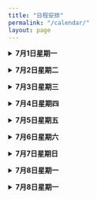 ```yaml
---
title: "日程安排"
permalink: "/calendar/"
layout: page
---
```


<p>
<details>
<summary><b>7月1日星期一</b></summary>
8:30-9:30： 报到
  <br>
9:40-10:40：田垠，Topological quantum field theory and Khovanov homology （第一节）
  <br>
10:50-11:50：周正一，Intersection theory of punctured holomorphic curves and planar open books （第一节）
  <br>
14:00-15:00：李琼玲，Higgs bundles and minimal surfaces in non-compact symmetric spaces （第一节）
  <br>
15:10-16:10：李琼玲，Higgs bundles and minimal surfaces in non-compact symmetric spaces （第二节）
  <br>
16:20-17:20：周正一，Intersection theory of punctured holomorphic curves and planar open books （习题课）
</details>
</p> 

<p>
<details>
<summary><b>7月2日星期二</b></summary>
8:30-9:30：周正一，Intersection theory of punctured holomorphic curves and planar open books （第二节）
  <br>
9:40-10:40：周正一，Intersection theory of punctured holomorphic curves and planar open books （第三节）
  <br>
10:50-11:50：李琼玲，Higgs bundles and minimal surfaces in non-compact symmetric spaces （习题课）
  <br>
14:00-15:00：李琼玲，Higgs bundles and minimal surfaces in non-compact symmetric spaces （第三节）
  <br>
15:10-16:10：杨文元，Groups acting on hyperbolic spaces（第一节）
  <br>
16:20-17:20：田垠，Topological quantum field theory and Khovanov homology （习题课）
</details>
</p> 

<p>
<details>
<summary><b>7月3日星期三</b></summary>
8:30-9:30：李琼玲，Higgs bundles and minimal surfaces in non-compact symmetric spaces （第四节）
  <br>
9:40-10:40：周正一，Intersection theory of punctured holomorphic curves and planar open books （第四节）
  <br>
10:50-11:50：周正一，Intersection theory of punctured holomorphic curves and planar open books （习题课）
  <br>
14:00-15:00：田垠，Topological quantum field theory and Khovanov homology （第二节）
  <br>
15:10-16:10：吴惟为，The symplectomorphism group （第一节）
  <br>
16:20-17:20：李琼玲，Higgs bundles and minimal surfaces in non-compact symmetric spaces （习题课）
</details>
</p> 

<p>
<details>
<summary><b>7月4日星期四</b></summary>
8:30-9:30： 田垠，Topological quantum field theory and Khovanov homology （第三节）
  <br>
9:40-10:40：田垠，Topological quantum field theory and Khovanov homology （第四节）
  <br>
10:50-11:50：杨文元，Groups acting on hyperbolic spaces（习题课）
  <br>
14:00-15:00：杨文元，Groups acting on hyperbolic spaces（第二节）
  <br>
15:10-16:10：吴惟为， The symplectomorphism group（第二节）
  <br>
16:20-17:20：吴惟为， The symplectomorphism group（习题课）
</details>
</p> 


<p>
<details>
<summary><b>7月5日星期五</b></summary>
8:30-9:30： 杨文元，Groups acting on hyperbolic spaces（第三节）
  <br>
9：40-10:40：杨文元，Groups acting on hyperbolic spaces（第四节）
  <br>
10:50-11:50：杨文元，Groups acting on hyperbolic spaces（习题课）
  <br>
14：00-15:00：吴惟为，The symplectomorphism group（第三节）
  <br>
15:10-16:10：吴惟为，The symplectomorphism group（第四节）
  <br>
16:20-17:20：田垠，Topological quantum field theory and Khovanov homology （习题课）
</details>
</p> 

<p>
<details>
<summary><b>7月6日星期六</b></summary>
8:30-9:30： 吴惟为，The symplectomorphism group（习题课）
  <br>
休息日，更多活动待定
</details>
</p> 

<p>
<details>
<summary><b>7月7日星期日</b></summary>
9:00-9:50： 覃帆，Visualizing cluster algebras through topological models（预备报告）
  <br>
10:00-10:50：覃帆，Bracelets are theta functions for surface cluster algebras（研究报告）
  <br>
11:00-11:50：潘宇（预备报告）
  <br>
14:00-14:50：潘宇，Legendrian knots and exact Lagrangian fillings（研究报告）
  <br>
15:00-15:50：谷世杰（预备报告）
  <br>
16:00-16:50：谷世杰，Compactifications of manifolds（研究报告）
</details>
</p> 

<p>
<details>
<summary><b>7月8日星期一</b></summary>
9:00-9:50：何思奇（预备报告）
  <br>
10:00-10:50：何思奇，Z2 harmonic 1-forms: connections in topology and geometry（研究报告）
  <br>
11:00-11:50：何东泰（预备报告）
  <br>
14:00-14:50：何东泰（研究报告）
  <br>
15:00-15:50：李友林，Convex surfaces in contact 3-manifolds（预备报告）
  <br>
16:00-16:50：李友林， On contact solid tori in contact 3-manifolds（研究报告）
</details>
</p> 

<p>
<details>
<summary><b>7月8日星期一</b></summary>
9:00-9:50：杨璟玲（预备报告）
  <br>
10:00-10:50：杨璟玲，Knot concordance, slice genus and Heegaard Floer homology（研究报告）
  <br>
11:00-11:50：程哲驰（预备报告）
  <br>
14:00-14:50：程哲驰，A Symplectic Approach of Khovanov Homology（研究报告）
  <br>
15:00-15:50：张俊（预备报告）
  <br>
16:00-16:50：张俊，Givental’s non-linear Maslov index via Floer cones（研究报告）
</details>
</p> 
